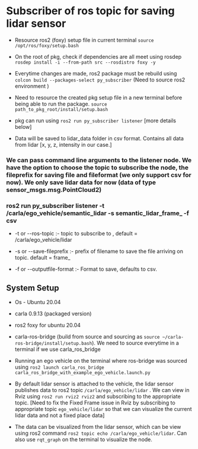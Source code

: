 # Subscriber of ros topic for saving lidar sensor


- Resource ros2 (foxy) setup file in current terminal `source /opt/ros/foxy/setup.bash`

- On the root of pkg, check if dependencies are all meet using rosdep `rosdep install -i --from-path src --rosdistro foxy -y`

- Everytime changes are made, ros2 package must be rebuild using `colcon build --packages-select py_subscriber` (Need to source ros2 environment )

- Need to resource the created pkg setup file in a new terminal before being able to run the package. `source path_to_pkg_root/install/setup.bash`

- pkg can run using `ros2 run py_subscriber listener` [more details below]

- Data will be saved to lidar_data folder in csv format. Contains all data from lidar [x, y, z, intensity in our case.]


### We can pass command line arguments to the listener node. We have the option to choose the topic to subscribe the node, the fileprefix for saving file and fileformat (we only support csv for now). We only save lidar data for now (data of type sensor_msgs.msg.PointCloud2)

### ros2 run py_subscriber listener -t /carla/ego_vehicle/semantic_lidar -s semantic_lidar_frame_ -f csv

- -t or --ros-topic :- topic to subscribe to , default = /carla/ego_vehicle/lidar

- -s or --save-fileprefix :- prefix of filename to save the file arriving on topic. default = frame_

- -f or --outputfile-format :- Format to save, defaults to csv.


## System Setup

- Os - Ubuntu 20.04

- carla 0.9.13 (packaged version)

- ros2 foxy for ubuntu 20.04

- carla-ros-bridge (build from source and sourcing as `source ~/carla-ros-bridge/install/setup.bash`). We need to source everytime in a terminal if we use carla_ros_bridge

- Running an ego vehicle on the terminal where ros-bridge was sourced using `ros2 launch carla_ros_bridge carla_ros_bridge_with_example_ego_vehicle.launch.py`

- By default lidar sensor is attached to the vehicle, the lidar sensor publishes data to ros2 topic `/carla/ego_vehicle/lidar` . We can view in Rviz using `ros2 run rviz2 rviz2` and subscribing to the appropriate topic. [Need to fix the Fixed Frame issue in Rviz by subscribing to appropriate topic `ego_vehicle/lidar` so that we can visualize the current lidar data and not a fixed place data]

- The data can be visualized from the lidar sensor, which can be view using ros2 command `ros2 topic echo /carla/ego_vehicle/lidar`. Can also use `rqt_graph` on the terminal to visualize the node.